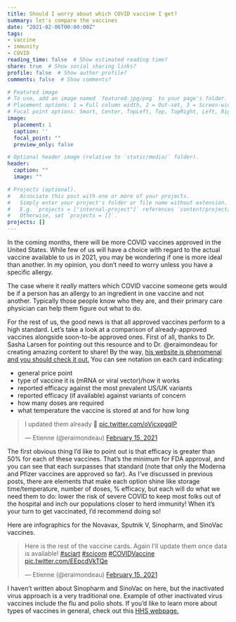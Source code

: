 ```yaml
---
title: Should I worry about which COVID vaccine I get?
summary: let's compare the vaccines
date: "2021-02-06T00:00:00Z"
tags:
- vaccine
- immunity
- COVID
reading_time: false  # Show estimated reading time?
share: true  # Show social sharing links?
profile: false  # Show author profile?
comments: false  # Show comments?

# Featured image
# To use, add an image named `featured.jpg/png` to your page's folder.
# Placement options: 1 = Full column width, 2 = Out-set, 3 = Screen-width
# Focal point options: Smart, Center, TopLeft, Top, TopRight, Left, Right, BottomLeft, Bottom, BottomRight
image:
  placement: 1
  caption: ''
  focal_point: ""
  preview_only: false

# Optional header image (relative to `static/media/` folder).
header:
  caption: ""
  image: ""

# Projects (optional).
#   Associate this post with one or more of your projects.
#   Simply enter your project's folder or file name without extension.
#   E.g. `projects = ["internal-project"]` references `content/project/deep-learning/index.md`.
#   Otherwise, set `projects = []`.
projects: []
---
```

In the coming months, there will be more COVID vaccines approved in the United States. While few of us will have a choice with regard to the actual vaccine available to us in 2021, you may be wondering if one is more ideal than another. In my opinion, you don’t need to worry unless you have a specific allergy.

The case where it *really* matters which COVID vaccine someone gets would be if a person has an allergy to an ingredient in one vaccine and not another. Typically those people know who they are, and their primary care physician can help them figure out what to do.

For the rest of us, the good news is that all approved vaccines perform to a high standard. Let’s take a look at a comparison of already-approved vaccines alongside soon-to-be approved ones. First of all, thanks to Dr. Sasha Larsen for pointing out this resource and to Dr. @eraimondeau for creating amazing content to share! By the way, [his website is phenomenal and you should check it out.](http://lapipette.com/category/infographics.html) You can see notation on each card indicating:

- general price point
- type of vaccine it is (mRNA or viral vector)/how it works
- reported efficacy against the most prevalent US/UK variants
- reported efficacy (if available) against variants of concern
- how many doses are required
- what temperature the vaccine is stored at and for how long

<blockquote class="twitter-tweet"><p lang="en" dir="ltr">I updated them already 🙂 <a href="https://t.co/oVicxpgqlP">pic.twitter.com/oVicxpgqlP</a></p>&mdash; Etienne (@eraimondeau) <a href="https://twitter.com/eraimondeau/status/1361311187007324166?ref_src=twsrc%5Etfw">February 15, 2021</a></blockquote> <script async src="https://platform.twitter.com/widgets.js" charset="utf-8"></script>

The first obvious thing I’d like to point out is that efficacy is greater than 50% for each of these vaccines. That’s the minimum for FDA approval, and you can see that each surpasses that standard (note that only the Moderna and Pfizer vaccines are approved so far). As I’ve discussed in previous posts, there are elements that make each option shine like storage time/temperature, number of doses, % efficacy, but each will do what we need them to do: lower the risk of severe COVID to keep most folks out of the hospital and inch our populations closer to herd immunity! When it’s your turn to get vaccinated, I’d recommend doing so!

Here are infographics for the Novavax, Sputnik V, Sinopharm, and SinoVac vaccines.

<blockquote class="twitter-tweet"><p lang="en" dir="ltr">Here is the rest of the vaccine cards. Again I&#39;ll update them once data is available! <a href="https://twitter.com/hashtag/sciart?src=hash&amp;ref_src=twsrc%5Etfw">#sciart</a> <a href="https://twitter.com/hashtag/scicom?src=hash&amp;ref_src=twsrc%5Etfw">#scicom</a> <a href="https://twitter.com/hashtag/COVIDVaccine?src=hash&amp;ref_src=twsrc%5Etfw">#COVIDVaccine</a> <a href="https://t.co/EEpcdVkTQe">pic.twitter.com/EEpcdVkTQe</a></p>&mdash; Etienne (@eraimondeau) <a href="https://twitter.com/eraimondeau/status/1361311772603473922?ref_src=twsrc%5Etfw">February 15, 2021</a></blockquote> <script async src="https://platform.twitter.com/widgets.js" charset="utf-8"></script>

I haven’t written about Sinopharm and SinoVac on here, but the inactivated virus approach is a very traditional one. Example of other inactivated virus vaccines include the flu and polio shots. If you’d like to learn more about types of vaccines in general, check out this [HHS webpage.](https://www.vaccines.gov/basics/types)